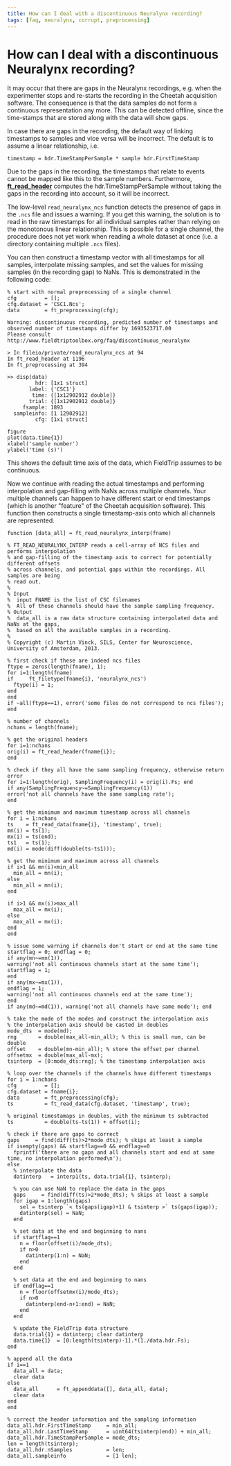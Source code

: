 ```yaml
---
title: How can I deal with a discontinuous Neuralynx recording?
tags: [faq, neuralynx, corrupt, preprocessing]
---
```


# How can I deal with a discontinuous Neuralynx recording?

It may occur that there are gaps in the Neuralynx recordings, e.g. when the experimenter stops and re-starts the recording in the Cheetah acquisition software. The consequence is that the data samples do not form a continuous representation any more. This can be detected offline, since the time-stamps that are stored along with the data will show gaps.

In case there are gaps in the recording, the default way of linking timestamps to samples and vice versa will be incorrect. The default is to assume a linear relationship, i.e.

    timestamp = hdr.TimeStampPerSample * sample hdr.FirstTimeStamp

Due to the gaps in the recording, the timestamps that relate to events cannot be mapped like this to the sample numbers. Furthermore, **[ft_read_header](/reference/ft_read_header)** computes the hdr.TimeStampPerSample without taking the gaps in the recording into account, so it will be incorrect.

The low-level `read_neuralynx_ncs` function detects the presence of gaps in the `.ncs` file and issues a warning. If you get this warning, the solution is to read in the raw timestamps for all individual samples rather than relying on the monotonous linear relationship. This is possible for a single channel, the procedure does not yet work when reading a whole dataset at once (i.e. a directory containing multiple `.ncs` files).

You can then construct a timestamp vector with all timestamps for all samples, interpolate missing samples, and set the values for missing samples (in the recording gap) to NaNs. This is demonstrated in the following code:

    % start with normal preprocessing of a single channel
    cfg         = [];
    cfg.dataset = 'CSC1.Ncs';
    data        = ft_preprocessing(cfg);

    Warning: discontinuous recording, predicted number of timestamps and observed number of timestamps differ by 1693523717.00
    Please consult http://www.fieldtriptoolbox.org/faq/discontinuous_neuralynx

    > In fileio/private/read_neuralynx_ncs at 94
    In ft_read_header at 1196
    In ft_preprocessing at 394

    >> disp(data)
             hdr: [1x1 struct]
           label: {'CSC1'}
            time: {[1x12902912 double]}
           trial: {[1x12902912 double]}
         fsample: 1893
      sampleinfo: [1 12902912]
             cfg: [1x1 struct]

    figure
    plot(data.time{1})
    xlabel('sample number')
    ylabel('time (s)')

This shows the default time axis of the data, which FieldTrip assumes to be continuous.

Now we continue with reading the actual timestamps and performing interpolation and gap-filling with NaNs across multiple channels. Your multiple channels can happen to have different start or end timestamps (which is another "feature" of the Cheetah acquisition software). This function then constructs a single timestamp-axis onto which all channels are represented.

    function [data_all] = ft_read_neuralynx_interp(fname)

    % FT_READ_NEURALYNX_INTERP reads a cell-array of NCS files and performs interpolation
    % and gap-filling of the timestamp axis to correct for potentially different offsets
    % across channels, and potential gaps within the recordings. All samples are being
    % read out.
    %
    % Input
    %  input FNAME is the list of CSC filenames
    %  All of these channels should have the sample sampling frequency.
    % Output
    %  data_all is a raw data structure containing interpolated data and NaNs at the gaps,
    %  based on all the available samples in a recording.
    %
    % Copyright (c) Martin Vinck, SILS, Center for Neuroscience, University of Amsterdam, 2013.

    % first check if these are indeed ncs files
    ftype = zeros(length(fname), 1);
    for i=1:length(fname)
    if     ft_filetype(fname{i}, 'neuralynx_ncs')
      ftype(i) = 1;
    end
    end
    if ~all(ftype==1), error('some files do not correspond to ncs files'); end

    % number of channels
    nchans = length(fname);

    % get the original headers
    for i=1:nchans
    orig(i) = ft_read_header(fname{i});
    end

    % check if they all have the same sampling frequency, otherwise return error
    for i=1:length(orig), SamplingFrequency(i) = orig(i).Fs; end
    if any(SamplingFrequency~=SamplingFrequency(1))
    error('not all channels have the same sampling rate');
    end

    % get the minimum and maximum timestamp across all channels
    for i = 1:nchans
    ts    = ft_read_data(fname{i}, 'timestamp', true);
    mn(i) = ts(1);
    mx(i) = ts(end);
    ts1   = ts(1);
    md(i) = mode(diff(double(ts-ts1)));

    % get the minimum and maximum across all channels
    if i>1 && mn(i)<min_all
      min_all = mn(i);
    else
      min_all = mn(i);
    end

    if i>1 && mx(i)>max_all
      max_all = mx(i);
    else
      max_all = mx(i);
    end
    end

    % issue some warning if channels don't start or end at the same time
    startflag = 0; endflag = 0;
    if any(mn~=mn(1)),
    warning('not all continuous channels start at the same time');
    startflag = 1;
    end
    if any(mx~=mx(1)),
    endflag = 1;
    warning('not all continuous channels end at the same time');
    end
    if any(md~=md(1)), warning('not all channels have same mode'); end

    % take the mode of the modes and construct the interpolation axis
    % the interpolation axis should be casted in doubles
    mode_dts  = mode(md);
    rng       = double(max_all-min_all); % this is small num, can be double
    offset    = double(mn-min_all); % store the offset per channel
    offsetmx  = double(max_all-mx);
    tsinterp  = [0:mode_dts:rng]; % the timestamp interpolation axis

    % loop over the channels if the channels have different timestamps
    for i = 1:nchans
    cfg         = [];
    cfg.dataset = fname{i};
    data        = ft_preprocessing(cfg);
    ts          = ft_read_data(cfg.dataset, 'timestamp', true);

    % original timestamaps in doubles, with the minimum ts subtracted
    ts          = double(ts-ts(1)) + offset(i);

    % check if there are gaps to correct
    gaps     = find(diff(ts)>2*mode_dts); % skips at least a sample
    if isempty(gaps) && startflag==0 && endflag==0
      fprintf('there are no gaps and all channels start and end at same time, no interpolation performed\n');
    else
      % interpolate the data
      datinterp   = interp1(ts, data.trial{1}, tsinterp);

      % you can use NaN to replace the data in the gaps
      gaps     = find(diff(ts)>2*mode_dts); % skips at least a sample
      for igap = 1:length(gaps)
        sel = tsinterp `< ts(gaps(igap)+1) & tsinterp >` ts(gaps(igap));
        datinterp(sel) = NaN;
      end

      % set data at the end and beginning to nans
      if startflag==1
        n = floor(offset(i)/mode_dts);
        if n>0
          datinterp(1:n) = NaN;
        end
      end

      % set data at the end and beginning to nans
      if endflag==1
        n = floor(offsetmx(i)/mode_dts);
        if n>0
          datinterp(end-n+1:end) = NaN;
        end
      end

      % update the FieldTrip data structure
      data.trial{1} = datinterp; clear datinterp
      data.time{1}  = [0:length(tsinterp)-1].*(1./data.hdr.Fs);
    end

    % append all the data
    if i==1
      data_all = data;
      clear data
    else
      data_all      = ft_appenddata([], data_all, data);
      clear data
    end
    end

    % correct the header information and the sampling information
    data_all.hdr.FirstTimeStamp     = min_all;
    data_all.hdr.LastTimeStamp      = uint64(tsinterp(end)) + min_all;
    data_all.hdr.TimeStampPerSample = mode_dts;
    len = length(tsinterp);
    data_all.hdr.nSamples           = len;
    data_all.sampleinfo             = [1 len];
